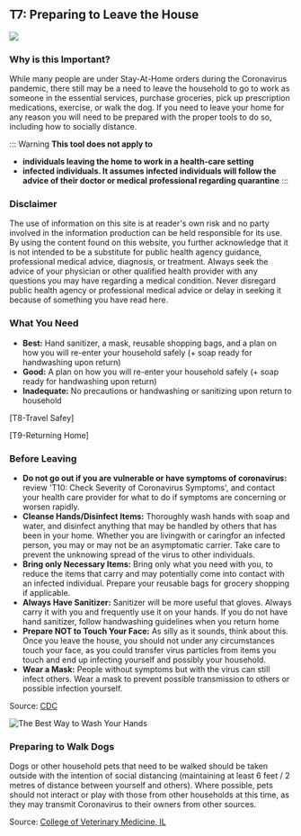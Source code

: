 ## T7: Preparing to Leave the House

<a href="/T7-Preparing_to_Leave_the_House-v2.pdf" target="_blank">
    <img class="downloadtools" src="/download-tools.png" />
</a>


### Why is this Important?

While many people are under Stay-At-Home orders during the Coronavirus pandemic, there still may be a need to leave the household to go to work as someone in the essential services, purchase groceries, pick up prescription medications, exercise, or walk the dog. If you need to leave your home for any reason you will need to be prepared with the proper tools to do so, including how to socially distance.

::: Warning
**This tool does not apply to**

- **individuals leaving the home to work in a health-care setting**
- **infected individuals. It assumes infected individuals will follow the advice of their doctor or medical professional regarding quarantine**
:::

### Disclaimer

The use of information on this site is at reader&#39;s own risk and no party involved in the information production can be held responsible for its use. By using the content found on this website, you further acknowledge that it is not intended to be a substitute for public health agency guidance, professional medical advice, diagnosis, or treatment. Always seek the advice of your physician or other qualified health provider with any questions you may have regarding a medical condition. Never disregard public health agency or professional medical advice or delay in seeking it because of something you have read here.

### What You Need

- **Best:** Hand sanitizer, a mask, reusable shopping bags, and a plan on how you will re-enter your household safely (+ soap ready for handwashing upon return)
- **Good:** A plan on how you will re-enter your household safely (+ soap ready for handwashing upon return)
- **Inadequate:** No precautions or handwashing or sanitizing upon return to household

[T8-Travel Safey]

[T9-Returning Home]

### Before Leaving

- **Do not go out if you are vulnerable or have symptoms of coronavirus:** review &#39;T10: Check Severity of Coronavirus Symptoms&#39;, and contact your health care provider for what to do if symptoms are concerning or worsen rapidly.
- **Cleanse Hands/Disinfect Items:** Thoroughly wash hands with soap and water, and disinfect anything that may be handled by others that has been in your home. Whether you are livingwith or caringfor an infected person, you may or may not be an asymptomatic carrier. Take care to prevent the unknowing spread of the virus to other individuals.
- **Bring only Necessary Items:** Bring only what you need with you, to reduce the items that carry and may potentially come into contact with an infected individual. Prepare your reusable bags for grocery shopping if applicable.
- **Always Have Sanitizer:** Sanitizer will be more useful that gloves. Always carry it with you and frequently use it on your hands. If you do not have hand sanitizer, follow handwashing guidelines when you return home
- **Prepare NOT to Touch Your Face:** As silly as it sounds, think about this. Once you leave the house, you should not under any circumstances touch your face, as you could transfer virus particles from items you touch and end up infecting yourself and possibly your household.
- **Wear a Mask:** People without symptoms but with the virus can still infect others. Wear a mask to prevent possible transmission to others or possible infection yourself.

Source: [CDC](https://www.cdc.gov/coronavirus/2019-ncov/prepare/cleaning-disinfection.html?CDC_AA_refVal=https%3A%2F%2Fwww.cdc.gov%2Fcoronavirus%2F2019-ncov%2Fcommunity%2Fhome%2Fcleaning-disinfection.html)

 ![The Best Way to Wash Your Hands](/t4_wash_your_hands.png)

### Preparing to Walk Dogs

Dogs or other household pets that need to be walked should be taken outside with the intention of social distancing (maintaining at least 6 feet / 2 metres of distance between yourself and others). Where possible, pets should not interact or play with those from other households at this time, as they may transmit Coronavirus to their owners from other sources.

Source: [College of Veterinary Medicine, IL](https://vetmed.illinois.edu/pet_column/coronavirus-pets/)
